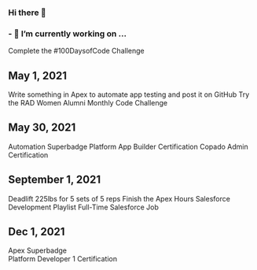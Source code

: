 ### Hi there 👋

### - 🔭 I’m currently working on ...
Complete the #100DaysofCode Challenge

## May 1, 2021 
Write something in Apex to automate app testing and post it on GitHub
Try the RAD Women Alumni Monthly Code Challenge 
## May 30, 2021 
Automation Superbadge 
Platform App Builder Certification
Copado Admin Certification 
## September 1, 2021 
Deadlift 225lbs for 5 sets of 5 reps
Finish the Apex Hours Salesforce Development Playlist
Full-Time Salesforce Job
## Dec 1, 2021 
Apex Superbadge  
Platform Developer 1 Certification 



